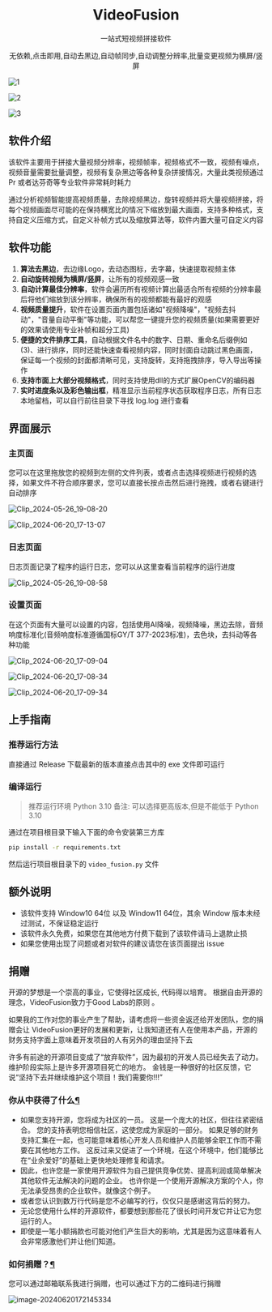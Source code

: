<h1 align="center">
    VideoFusion
</h1>
<p align="center">一站式短视频拼接软件<p>
<p align="center">
    无依赖,点击即用,自动去黑边,自动帧同步,自动调整分辨率,批量变更视频为横屏/竖屏
</p>

![1](./README.assets/1.jpg)

![2](./README.assets/2.jpg)

![3](./README.assets/3.jpg)




## 软件介绍

该软件主要用于拼接大量视频分辨率，视频帧率，视频格式不一致，视频有噪点，视频音量需要批量调整，视频有复杂黑边等各种复杂拼接情况，大量此类视频通过 Pr 或者达芬奇等专业软件非常耗时耗力

通过分析视频智能提高视频质量，去除视频黑边，旋转视频并将大量视频拼接，将每个视频画面尽可能的在保持横宽比的情况下缩放到最大画面，支持多种格式，支持自定义压缩方式，自定义补帧方式以及缩放算法等，软件内置大量可自定义内容

## 软件功能

1. **算法去黑边**，去边缘Logo，去动态图标，去字幕，快速提取视频主体
2. **自动旋转视频为横屏/竖屏**，让所有的视频观感一致
3. **自动计算最佳分辨率**，软件会遍历所有视频计算出最适合所有视频的分辨率最后将他们缩放到该分辨率，确保所有的视频都能有最好的观感
4. **视频质量提升**，软件在设置页面内置包括诸如"视频降噪"，"视频去抖动"，"音量自动平衡"等功能，可以帮您一键提升您的视频质量(如果需要更好的效果请使用专业补帧和超分工具)
5. **便捷的文件排序工具**，自动根据文件名中的数字、日期、重命名后缀例如(3)、进行排序，同时还能快速查看视频内容，同时封面自动跳过黑色画面，保证每一个视频的封面都清晰可见，支持旋转，支持拖拽排序，导入导出等操作
6. **支持市面上大部分视频格式**，同时支持使用dll的方式扩展OpenCV的编码器
7. **实时进度条以及彩色输出框**，精准显示当前程序状态获取程序日志，所有日志本地留档，可以自行前往目录下寻找 log.log 进行查看

## 界面展示

### 主页面

您可以在这里拖放您的视频到左侧的文件列表，或者点击选择视频进行视频的选择，如果文件不符合顺序要求，您可以直接长按点击然后进行拖拽，或者右键进行自动排序

![Clip_2024-05-26_19-08-20](./README.assets/Clip_2024-05-26_19-08-20.png)

![Clip_2024-06-20_17-13-07](./README.assets/Clip_2024-06-20_17-13-07.png)

### 日志页面

日志页面记录了程序的运行日志，您可以从这里查看当前程序的运行进度

![Clip_2024-05-26_19-08-58](./README.assets/Clip_2024-05-26_19-08-58.png)

### 设置页面

在这个页面有大量可以设置的内容，包括使用AI降噪，视频降噪，黑边去除，音频响度标准化(音频响度标准遵循国标GY/T 377-2023标准)，去色块，去抖动等各种功能

![Clip_2024-06-20_17-09-04](./README.assets/Clip_2024-06-20_17-09-04.png)

![Clip_2024-06-20_17-08-34](./README.assets/Clip_2024-06-20_17-08-34.png)

![Clip_2024-06-20_17-09-34](./README.assets/Clip_2024-06-20_17-09-34.png)

## 上手指南

### 推荐运行方法

直接通过 Release 下载最新的版本直接点击其中的 exe 文件即可运行

### 编译运行

> 推荐运行环境 Python 3.10
> 备注: 可以选择更高版本,但是不能低于 Python 3.10

通过在项目根目录下输入下面的命令安装第三方库

```cmd
pip install -r requirements.txt
```

然后运行项目根目录下的 `video_fusion.py` 文件

## 额外说明

- 该软件支持 Window10 64位 以及 Window11 64位，其余 Window 版本未经过测试，不保证稳定运行
- 该软件永久免费，如果您在其他地方付费下载到了该软件请马上退款止损
- 如果您使用出现了问题或者对软件的建议请您在该页面提出 issue

## 捐赠

开源的梦想是一个崇高的事业，它使得社区成长, 代码得以培育。 根据自由开源的理念，VideoFusion致力于Good Labs的原则 。

如果我的工作对您的事业产生了帮助，请考虑将一些资金返还给开发团队，您的捐赠会让 VideoFusion更好的发展和更新，让我知道还有人在使用本产品，开源的财务支持字面上意味着开发项目的人有另外的理由坚持下去

许多有前途的开源项目变成了“放弃软件”，因为最初的开发人员已经失去了动力。 维护阶段实际上是许多开源项目死亡的地方。 金钱是一种很好的社区反馈，它说“坚持下去并继续维护这个项目！我们需要你!!!”

### 你从中获得了什么[¶](https://somethingcool.top/SimpleWMS/donation.html#_2)

- 如果您支持开源，您将成为社区的一员。 这是一个庞大的社区，但往往紧密结合。 您的支持表明您相信社区，这使您成为家庭的一部分。 如果足够的财务支持汇集在一起，也可能意味着核心开发人员和维护人员能够全职工作而不需要在其他地方工作。 这反过来又促进了一个环境，在这个环境中，他们能够比在“业余爱好”的基础上更快地处理修复和请求。
- 因此，也许您是一家使用开源软件为自己提供竞争优势、提高利润或简单解决其他软件无法解决的问题的企业。 也许你是一个使用开源解决方案的个人，你无法承受昂贵的企业软件。就像这个例子。
- 或者您认识到数万行代码是您不必编写的行，仅仅只是感谢这背后的努力。
- 无论您使用什么样的开源软件，都要想到那些花了很长时间开发它并让它为您运行的人。
- 即使是一笔小额捐款也可能对他们产生巨大的影响，尤其是因为这意味着有人会非常感激他们并让他们知道。

### 如何捐赠？[¶](https://somethingcool.top/SimpleWMS/donation.html#_3)

您可以通过邮箱联系我进行捐赠，也可以通过下方的二维码进行捐赠

![image-20240620172145334](./README.assets/image-20240620172145334.png)

